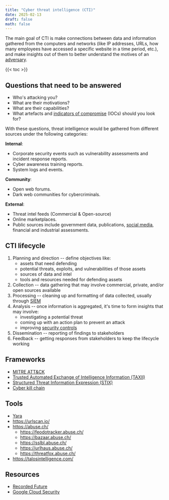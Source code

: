 ```yaml
---
title: "Cyber threat intelligence (CTI)"
date: 2025-02-13
draft: false
math: false
---
```


The main goal of CTI is make connections between data and information
gathered from the computers and networks (like IP addresses, URLs, how
many employees have accessed a specific website in a time period, etc.),
and make insights out of them to better understand the motives of an
[adversary](/threat-actor).

{{< toc >}}

## Questions that need to be answered

- Who's attacking you?
- What are their motivations?
- What are their capabilities?
- What artefacts and [indicators of compromise](/indicators-of-compromise) (IOCs) should you look for?

With these questions, threat intelligence would be gathered from
different sources under the following categories:

**Internal**:
- Corporate security events such as vulnerability assessments and
  incident response reports.
- Cyber awareness training reports.
- System logs and events.

**Community**:
- Open web forums.
- Dark web communities for cybercriminals.

**External**:
- Threat intel feeds (Commercial & Open-source)
- Online marketplaces.
- Public sources include government data, publications, [social media](/social-media),
  financial and industrial assessments.

## CTI lifecycle

1. Planning and direction -- define objectives like:
    - assets that need defending
    - potential threats, exploits, and vulnerabilities of those assets
    - sources of data and intel
    - tools and resources needed for defending assets
2. Collection -- data gathering that may involve commercial, private,
   and/or open sources available
3. Processing -- cleaning up and formatting of data collected, usually
   through [SIEM](/SIEM)
4. Analysis -- once information is aggregated, it's time to form
   insights that may involve:
    - investigating a potential threat
    - coming up with an action plan to prevent an attack
    - improving [security controls](/security-controls)
5. Dissemination -- reporting of findings to stakeholders
6. Feedback -- getting responses from stakeholders to keep the lifecycle
   working

## Frameworks

- [MITRE ATT&CK](https://attack.mitre.org/)
- [Trusted Automated Exchange of Intelligence Information (TAXII)](https://oasis-open.github.io/cti-documentation/taxii/intro)
- [Structured Threat Information Expression (STIX)](https://oasis-open.github.io/cti-documentation/stix/intro)
- [Cyber kill chain](/cyber-kill-chain)

## Tools

- [Yara](/yara)
- https://urlscan.io/
- https://abuse.ch/ 
    - https://feodotracker.abuse.ch/
    - https://bazaar.abuse.ch/
    - https://sslbl.abuse.ch/
    - https://urlhaus.abuse.ch/
    - https://threatfox.abuse.ch/
- https://talosintelligence.com/

## Resources

- [Recorded Future](https://www.recordedfuture.com/resources)
- [Google Cloud Security](https://cloud.google.com/security/resources)
